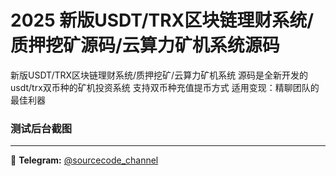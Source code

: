 # 2025 新版USDT/TRX区块链理财系统/质押挖矿源码/云算力矿机系统源码

新版USDT/TRX区块链理财系统/质押挖矿/云算力矿机系统
源码是全新开发的usdt/trx双币种的矿机投资系统
支持双币种充值提币方式
适用变现：精聊团队的最佳利器


### 测试后台截图


---
📢 **Telegram:** [@sourcecode_channel](https://t.me/sourcecode_channel)
